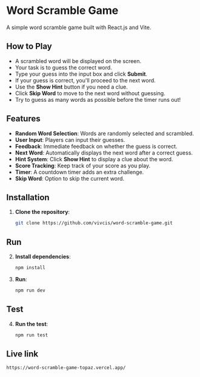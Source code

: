 # Word Scramble Game

A simple word scramble game built with React.js and Vite.

## How to Play

- A scrambled word will be displayed on the screen.
- Your task is to guess the correct word.
- Type your guess into the input box and click **Submit**.
- If your guess is correct, you'll proceed to the next word.
- Use the **Show Hint** button if you need a clue.
- Click **Skip Word** to move to the next word without guessing.
- Try to guess as many words as possible before the timer runs out!

## Features

- **Random Word Selection**: Words are randomly selected and scrambled.
- **User Input**: Players can input their guesses.
- **Feedback**: Immediate feedback on whether the guess is correct.
- **Next Word**: Automatically displays the next word after a correct guess.
- **Hint System**: Click **Show Hint** to display a clue about the word.
- **Score Tracking**: Keep track of your score as you play.
- **Timer**: A countdown timer adds an extra challenge.
- **Skip Word**: Option to skip the current word.

## Installation

1. **Clone the repository**:

   ```bash
   git clone https://github.com/vivcis/word-scramble-game.git

## Run

2. **Install dependencies**:

   ```bash
   npm install

3. **Run**:

   ```bash
   npm run dev

## Test

4. **Run the test**:

   ```bash
   npm run test

## Live link

   ```bash
   https://word-scramble-game-topaz.vercel.app/